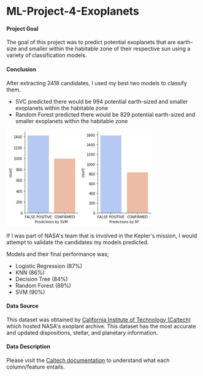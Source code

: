 # ML-Project-4-Exoplanets


#### Project Goal

The goal of this project was to predict potential exoplanets that are earth-size and smaller within the habitable zone of their respective sun using a variety of classification models.

#### Conclusion

After extracting 2418 candidates, I used my best two models to classify them.
* SVC predicted there would be 994 potential earth-sized and smaller exoplanets within the habitable zone
* Random Forest predicted there would be 829 potential earth-sized and smaller exoplanets within the habitable zone

![](Pictures/countcan.JPG)

If I was part of NASA's team that is involved in the Kepler's mission, I would attempt to validate the candidates my models predicted. 

Models and their final performance was;
* Logistic Regression (87%)
* KNN (86%)
* Decision Tree (84%)
* Random Forest (89%)
* SVM (90%)


#### Data Source

This dataset was obtained by [California Institute of Technology (Caltech)](https://exoplanetarchive.ipac.caltech.edu/index.html) which hosted NASA's exoplant archive. 
This dataset has the most accurate and updated dispositions, stellar, and planetary information. 

#### Data Description

Please visit the [Caltech documentation](https://exoplanetarchive.ipac.caltech.edu/applications/DocSet/index.html?doctree=/docs/docmenu.xml&startdoc=1) to understand what each column/feature entails. 

